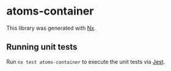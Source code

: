 # atoms-container

This library was generated with [Nx](https://nx.dev).

## Running unit tests

Run `nx test atoms-container` to execute the unit tests via [Jest](https://jestjs.io).
